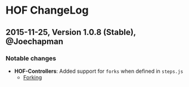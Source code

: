 # HOF ChangeLog

## 2015-11-25, Version 1.0.8 (Stable), @Joechapman

### Notable changes

* **HOF-Controllers**: Added support for `forks` when defined in `steps.js`
  - [Forking](https://github.com/UKHomeOffice/hof-controllers#handles-journey-forking)
